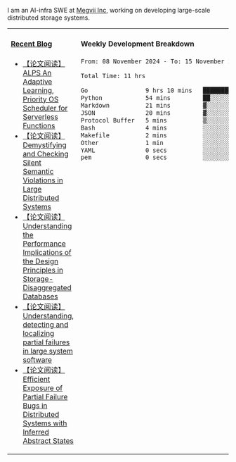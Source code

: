 I am an AI-infra SWE at [Megvii Inc](https://en.megvii.com/), working on developing large-scale distributed storage systems.

<table width="960px">
<tr>
<td valign="top" width="50%">

#### <a href="https://www.kongjun18.me" target="_blank">Recent Blog</a>

<!-- BLOG-POST-LIST:START -->
- [【论文阅读】ALPS An Adaptive Learning, Priority OS Scheduler for Serverless Functions](https://kongjun18.github.io/posts/alps-an-adaptive-learning-priority-os-scheduler-for-serverless-functions/)
- [【论文阅读】Demystifying and Checking Silent Semantic Violations in Large Distributed Systems](https://kongjun18.github.io/posts/demystifying-and-checking-silent-semantic-violations-in-large-distributed-systems/)
- [【论文阅读】Understanding the Performance Implications of the Design Principles in Storage-Disaggregated Databases](https://kongjun18.github.io/posts/understanding-the-performance-implications-of-the-design-principles-in-storage-disaggregated-databases/)
- [【论文阅读】Understanding, detecting and localizing partial failures in large system software](https://kongjun18.github.io/posts/understanding-detecting-and-localizing-partial-failures-in-large-system-software/)
- [【论文阅读】Efficient Exposure of Partial Failure Bugs in Distributed Systems with Inferred Abstract States](https://kongjun18.github.io/posts/efficient-exposure-of-partial-failure-bugs-in-distributed-systems-with-inferred-abstract-states/)
<!-- BLOG-POST-LIST:END -->

</td>
<td valign="top" width="50%">

#### Weekly Development Breakdown

<!--START_SECTION:waka-->

```txt
From: 08 November 2024 - To: 15 November 2024

Total Time: 11 hrs

Go                9 hrs 10 mins   ████████████████████▓░░░░   83.29 %
Python            54 mins         ██░░░░░░░░░░░░░░░░░░░░░░░   08.32 %
Markdown          21 mins         ▓░░░░░░░░░░░░░░░░░░░░░░░░   03.25 %
JSON              20 mins         ▓░░░░░░░░░░░░░░░░░░░░░░░░   03.03 %
Protocol Buffer   5 mins          ▒░░░░░░░░░░░░░░░░░░░░░░░░   00.90 %
Bash              4 mins          ░░░░░░░░░░░░░░░░░░░░░░░░░   00.65 %
Makefile          2 mins          ░░░░░░░░░░░░░░░░░░░░░░░░░   00.36 %
Other             1 min           ░░░░░░░░░░░░░░░░░░░░░░░░░   00.16 %
YAML              0 secs          ░░░░░░░░░░░░░░░░░░░░░░░░░   00.02 %
pem               0 secs          ░░░░░░░░░░░░░░░░░░░░░░░░░   00.01 %
```

<!--END_SECTION:waka-->
</td>
</tr>

</table>
